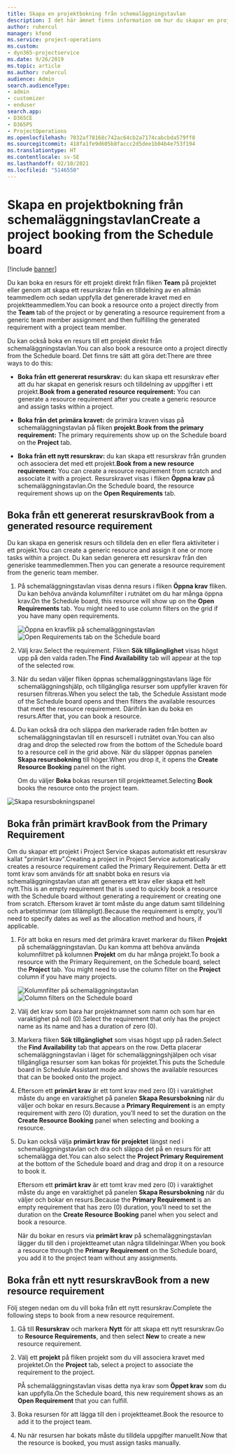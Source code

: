 ```yaml
---
title: Skapa en projektbokning från schemaläggningstavlan
description: I det här ämnet finns information om hur du skapar en projektbokning från schemaläggningstavlan.
author: ruhercul
manager: kfend
ms.service: project-operations
ms.custom:
- dyn365-projectservice
ms.date: 9/26/2019
ms.topic: article
ms.author: ruhercul
audience: Admin
search.audienceType:
- admin
- customizer
- enduser
search.app:
- D365CE
- D365PS
- ProjectOperations
ms.openlocfilehash: 7032af78168c742ac64cb2a7174cabcbda579ff8
ms.sourcegitcommit: 418fa1fe9d605b8faccc2d5dee1b04b4e753f194
ms.translationtype: HT
ms.contentlocale: sv-SE
ms.lasthandoff: 02/10/2021
ms.locfileid: "5146550"
---
```

# <a name="create-a-project-booking-from-the-schedule-board"></a><span data-ttu-id="a30d5-103">Skapa en projektbokning från schemaläggningstavlan</span><span class="sxs-lookup"><span data-stu-id="a30d5-103">Create a project booking from the Schedule board</span></span>

[!include [banner](../includes/psa-now-project-operations.md)]

<span data-ttu-id="a30d5-104">Du kan boka en resurs för ett projekt direkt från fliken **Team** på projektet eller genom att skapa ett resurskrav från en tilldelning av en allmän teammedlem och sedan uppfylla det genererade kravet med en projektteammedlem.</span><span class="sxs-lookup"><span data-stu-id="a30d5-104">You can book a resource onto a project directly from the **Team** tab of the project or by generating a resource requirement from a generic team member assignment and then fulfilling the generated requirement with a project team member.</span></span>

<span data-ttu-id="a30d5-105">Du kan också boka en resurs till ett projekt direkt från schemaläggningstavlan.</span><span class="sxs-lookup"><span data-stu-id="a30d5-105">You can also book a resource onto a project directly from the Schedule board.</span></span> <span data-ttu-id="a30d5-106">Det finns tre sätt att göra det:</span><span class="sxs-lookup"><span data-stu-id="a30d5-106">There are three ways to do this:</span></span>

- <span data-ttu-id="a30d5-107">**Boka från ett genererat resurskrav:** du kan skapa ett resurskrav efter att du har skapat en generisk resurs och tilldelning av uppgifter i ett projekt.</span><span class="sxs-lookup"><span data-stu-id="a30d5-107">**Book from a generated resource requirement:** You can generate a resource requirement after you create a generic resource and assign tasks within a project.</span></span>

- <span data-ttu-id="a30d5-108">**Boka från det primära kravet:** de primära kraven visas på schemaläggningstavlan på fliken **projekt**.</span><span class="sxs-lookup"><span data-stu-id="a30d5-108">**Book from the primary requirement:** The primary requirements show up on the Schedule board on the **Project** tab.</span></span> 

- <span data-ttu-id="a30d5-109">**Boka från ett nytt resurskrav:** du kan skapa ett resurskrav från grunden och associera det med ett projekt.</span><span class="sxs-lookup"><span data-stu-id="a30d5-109">**Book from a new resource requirement:** You can create a resource requirement from scratch and associate it with a project.</span></span> <span data-ttu-id="a30d5-110">Resurskravet visas i fliken **Öppna krav** på schemaläggningstavlan.</span><span class="sxs-lookup"><span data-stu-id="a30d5-110">On the Schedule board, the resource requirement shows up on the **Open Requirements** tab.</span></span>

## <a name="book-from-a-generated-resource-requirement"></a><span data-ttu-id="a30d5-111">Boka från ett genererat resurskrav</span><span class="sxs-lookup"><span data-stu-id="a30d5-111">Book from a generated resource requirement</span></span>

<span data-ttu-id="a30d5-112">Du kan skapa en generisk resurs och tilldela den en eller flera aktiviteter i ett projekt.</span><span class="sxs-lookup"><span data-stu-id="a30d5-112">You can create a generic resource and assign it one or more tasks within a project.</span></span> <span data-ttu-id="a30d5-113">Du kan sedan generera ett resurskrav från den generiske teammedlemmen.</span><span class="sxs-lookup"><span data-stu-id="a30d5-113">Then you can generate a resource requirement from the generic team member.</span></span> 

1.  <span data-ttu-id="a30d5-114">På schemaläggningstavlan visas denna resurs i fliken **Öppna krav** fliken. Du kan behöva använda kolumnfilter i rutnätet om du har många öppna krav.</span><span class="sxs-lookup"><span data-stu-id="a30d5-114">On the Schedule board, this resource will show up on the **Open Requirements** tab. You might need to use column filters on the grid if you have many open requirements.</span></span> 

    <span data-ttu-id="a30d5-115">![Öppna en kravflik på schemaläggningstavlan](media/FAQ-Project-Booking-Schedule-Board-1.png "Skärmbild på tabell för bokningar och tilldelningar")</span><span class="sxs-lookup"><span data-stu-id="a30d5-115">![Open Requirements tab on the Schedule board](media/FAQ-Project-Booking-Schedule-Board-1.png "Screenshot of bookings and assignments table")</span></span>

2. <span data-ttu-id="a30d5-116">Välj krav.</span><span class="sxs-lookup"><span data-stu-id="a30d5-116">Select the requirement.</span></span> <span data-ttu-id="a30d5-117">Fliken **Sök tillgänglighet** visas högst upp på den valda raden.</span><span class="sxs-lookup"><span data-stu-id="a30d5-117">The **Find Availability** tab will appear at the top of the selected row.</span></span>
 
3. <span data-ttu-id="a30d5-118">När du sedan väljer fliken öppnas schemaläggningstavlans läge för schemaläggningshjälp, och tillgängliga resurser som uppfyller kraven för resursen filtreras.</span><span class="sxs-lookup"><span data-stu-id="a30d5-118">When you select the tab, the Schedule Assistant mode of the Schedule board opens and then filters the available resources that meet the resource requirement.</span></span> <span data-ttu-id="a30d5-119">Därifrån kan du boka en resurs.</span><span class="sxs-lookup"><span data-stu-id="a30d5-119">After that, you can book a resource.</span></span>

4. <span data-ttu-id="a30d5-120">Du kan också dra och släppa den markerade raden från botten av schemaläggningstavlan till en resurscell i rutnätet ovan.</span><span class="sxs-lookup"><span data-stu-id="a30d5-120">You can also drag and drop the selected row from the bottom of the Schedule board to a resource cell in the grid above.</span></span> <span data-ttu-id="a30d5-121">När du släpper öppnas panelen **Skapa resursbokning** till höger.</span><span class="sxs-lookup"><span data-stu-id="a30d5-121">When you drop it, it opens the **Create Resource Booking** panel on the right.</span></span>

    <span data-ttu-id="a30d5-122">Om du väljer **Boka** bokas resursen till projektteamet.</span><span class="sxs-lookup"><span data-stu-id="a30d5-122">Selecting **Book** books the resource onto the project team.</span></span>

![Skapa resursbokningspanel](media/FAQ-Project-Booking-Schedule-Board-6.png "")
 

## <a name="book-from-the-primary-requirement"></a><span data-ttu-id="a30d5-124">Boka från primärt krav</span><span class="sxs-lookup"><span data-stu-id="a30d5-124">Book from the Primary Requirement</span></span>

<span data-ttu-id="a30d5-125">Om du skapar ett projekt i Project Service skapas automatiskt ett resurskrav kallat "primärt krav".</span><span class="sxs-lookup"><span data-stu-id="a30d5-125">Creating a project in Project Service automatically creates a resource requirement called the Primary Requirement.</span></span> <span data-ttu-id="a30d5-126">Detta är ett tomt krav som används för att snabbt boka en resurs via schemaläggningstavlan utan att generera ett krav eller skapa ett helt nytt.</span><span class="sxs-lookup"><span data-stu-id="a30d5-126">This is an empty requirement that is used to quickly book a resource with the Schedule board without generating a requirement or creating one from scratch.</span></span> <span data-ttu-id="a30d5-127">Eftersom kravet är tomt måste du ange datum samt tilldelning och arbetstimmar (om tillämpligt).</span><span class="sxs-lookup"><span data-stu-id="a30d5-127">Because the requirement is empty, you’ll need to specify dates as well as the allocation method and hours, if applicable.</span></span> 

1. <span data-ttu-id="a30d5-128">För att boka en resurs med det primära kravet markerar du fliken **Projekt** på schemaläggningstavlan. Du kan komma att behöva använda kolumnfiltret på kolumnen **Projekt** om du har många projekt.</span><span class="sxs-lookup"><span data-stu-id="a30d5-128">To book a resource with the Primary Requirement, on the Schedule board, select the **Project** tab. You might need to use the column filter on the **Project** column if you have many projects.</span></span>

   <span data-ttu-id="a30d5-129">![Kolumnfilter på schemaläggningstavlan](media/FAQ-Project-Booking-Schedule-Board-2.png "Skärmbild på tabell för bokningar och tilldelningar")</span><span class="sxs-lookup"><span data-stu-id="a30d5-129">![Column filters on the Schedule board](media/FAQ-Project-Booking-Schedule-Board-2.png "Screenshot of bookings and assignments table")</span></span>

2. <span data-ttu-id="a30d5-130">Välj det krav som bara har projektnamnet som namn och som har en varaktighet på noll (0).</span><span class="sxs-lookup"><span data-stu-id="a30d5-130">Select the requirement that only has the project name as its name and has a duration of zero (0).</span></span>

3. <span data-ttu-id="a30d5-131">Markera fliken **Sök tillgänglighet** som visas högst upp på raden.</span><span class="sxs-lookup"><span data-stu-id="a30d5-131">Select the **Find Availability** tab that appears on the row.</span></span> <span data-ttu-id="a30d5-132">Detta placerar schemaläggningstavlan i läget för schemaläggningshjälpen och visar tillgängliga resurser som kan bokas för projektet.</span><span class="sxs-lookup"><span data-stu-id="a30d5-132">This puts the Schedule board in Schedule Assistant mode and shows the available resources that can be booked onto the project.</span></span>

4. <span data-ttu-id="a30d5-133">Eftersom ett **primärt krav** är ett tomt krav med zero (0) i varaktighet måste du ange en varaktighet på panelen **Skapa Resursbokning** när du väljer och bokar en resurs.</span><span class="sxs-lookup"><span data-stu-id="a30d5-133">Because a **Primary Requirement** is an empty requirement with zero (0) duration, you’ll need to set the duration on the **Create Resource Booking** panel when selecting and booking a resource.</span></span>

5. <span data-ttu-id="a30d5-134">Du kan också välja **primärt krav för projektet** längst ned i schemaläggningstavlan och dra och släppa det på en resurs för att schemalägga det.</span><span class="sxs-lookup"><span data-stu-id="a30d5-134">You can also select the **Project Primary Requirement** at the bottom of the Schedule board and drag and drop it on a resource to book it.</span></span>
 
    <span data-ttu-id="a30d5-135">Eftersom ett **primärt krav** är ett tomt krav med zero (0) i varaktighet måste du ange en varaktighet på panelen **Skapa Resursbokning** när du väljer och bokar en resurs.</span><span class="sxs-lookup"><span data-stu-id="a30d5-135">Because the **Primary Requirement** is an empty requirement that has zero (0) duration, you’ll need to set the duration on the **Create Resource Booking** panel when you select and book a resource.</span></span>
 
    <span data-ttu-id="a30d5-136">När du bokar en resurs via **primärt krav** på schemaläggningstavlan lägger du till den i projektteamet utan några tilldelningar.</span><span class="sxs-lookup"><span data-stu-id="a30d5-136">When you book a resource through the **Primary Requirement** on the Schedule board, you add it to the project team without any assignments.</span></span>
 
## <a name="book-from-a-new-resource-requirement"></a><span data-ttu-id="a30d5-137">Boka från ett nytt resurskrav</span><span class="sxs-lookup"><span data-stu-id="a30d5-137">Book from a new resource requirement</span></span>
<span data-ttu-id="a30d5-138">Följ stegen nedan om du vill boka från ett nytt resurskrav.</span><span class="sxs-lookup"><span data-stu-id="a30d5-138">Complete the following steps to book from a new resource requirement.</span></span> 

1. <span data-ttu-id="a30d5-139">Gå till **Resurskrav** och markera **Nytt** för att skapa ett nytt resurskrav.</span><span class="sxs-lookup"><span data-stu-id="a30d5-139">Go to **Resource Requirements**, and then select **New** to create a new resource requirement.</span></span>

2. <span data-ttu-id="a30d5-140">Välj ett **projekt** på fliken projekt som du vill associera kravet med projektet.</span><span class="sxs-lookup"><span data-stu-id="a30d5-140">On the **Project** tab, select a project to associate the requirement to the project.</span></span>
 
    <span data-ttu-id="a30d5-141">PÅ schemaläggningstavlan visas detta nya krav som **Öppet krav** som du kan uppfylla.</span><span class="sxs-lookup"><span data-stu-id="a30d5-141">On the Schedule board, this new requirement shows as an **Open Requirement** that you can fulfill.</span></span>

3. <span data-ttu-id="a30d5-142">Boka resursen för att lägga till den i projektteamet.</span><span class="sxs-lookup"><span data-stu-id="a30d5-142">Book the resource to add it to the project team.</span></span>

4. <span data-ttu-id="a30d5-143">Nu när resursen har bokats måste du tilldela uppgifter manuellt.</span><span class="sxs-lookup"><span data-stu-id="a30d5-143">Now that the resource is booked, you must assign tasks manually.</span></span>

